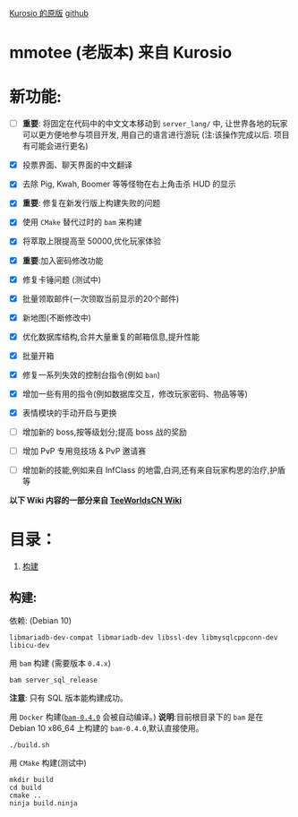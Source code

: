 [Kurosio 的原版](https://www.teeworlds.com/forum/viewtopic.php?id=12612)  [github](https://github.com/kurosio/Teeworlds-Mmotee-Old)

# mmotee (老版本) 来自 Kurosio

# 新功能:
- [ ] **重要**: 将固定在代码中的中文文本移动到 `server_lang/` 中, 让世界各地的玩家可以更方便地参与项目开发, 用自己的语言进行游玩 (注:该操作完成以后. 项目有可能会进行更名)
- [x] 投票界面、聊天界面的中文翻译
- [x] 去除 Pig, Kwah, Boomer 等等怪物在右上角击杀 HUD 的显示
- [x] **重要**: 修复在新发行版上构建失败的问题
- [x] 使用 `CMake` 替代过时的 `bam` 来构建
- [x] 将萃取上限提高至 50000,优化玩家体验
- [x] **重要**:加入密码修改功能
- [x] 修复卡锤问题 (测试中)
- [x] 批量领取邮件(一次领取当前显示的20个邮件)
- [x] 新地图(不断修改中)
- [x] 优化数据库结构,合并大量重复的邮箱信息,提升性能
- [x] 批量开箱
- [x] 修复一系列失效的控制台指令(例如 `ban`)
- [x] 增加一些有用的指令(例如数据库交互，修改玩家密码、物品等等)
- [x] 表情模块的手动开启与更换
- [ ] 增加新的 boss,按等级划分;提高 boss 战的奖励
- [ ] 增加 PvP 专用竞技场 & PvP 邀请赛
- [ ] 增加新的技能,例如来自 InfClass 的地雷,白洞,还有来自玩家构思的治疗,护盾等





**以下 Wiki 内容的一部分来自 [TeeWorldsCN Wiki](https://wiki.teeworlds.cn/mods:mmotee)**

# 目录：
1. [构建](#构建)


## 构建:

依赖: (Debian 10)

	libmariadb-dev-compat libmariadb-dev libssl-dev libmysqlcppconn-dev libicu-dev

用 `bam` 构建 (需要版本 `0.4.x`)

	bam server_sql_release
**注意**: 只有 SQL 版本能构建成功。

用 `Docker` 构建([`bam-0.4.0`](https://github.com/matricks/bam/) 会被自动编译。)
**说明**:目前根目录下的 `bam` 是在 Debian 10 x86_64 上构建的 `bam-0.4.0`,默认直接使用。

    ./build.sh 

用 `CMake` 构建(测试中)

    mkdir build
    cd build
    cmake ..
    ninja build.ninja


